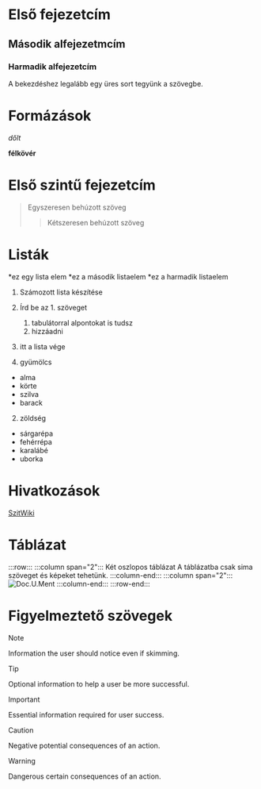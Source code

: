 # Első fejezetcím

## Második alfejezetmcím

### Harmadik alfejezetcím

A bekezdéshez legalább egy üres sort tegyünk a szövegbe.

# Formázások


_dőlt_

**félkövér**

# **Első szintű fejezetcím**

> Egyszeresen behúzott szöveg
>> Kétszeresen behúzott szöveg

# Listák


*ez egy lista elem 
*ez a második listaelem
*ez a harmadik listaelem

1. Számozott lista készítése
1. Írd be az 1. szöveget 
   1. tabulátorral alpontokat is tudsz 
   1. hizzáadni
1. itt a lista vége

1. gyümölcs
  * alma
  * körte
  * szilva
  * barack
2. zöldség
  * sárgarépa
  * fehérrépa
  * karalábé
  * uborka

# Hivatkozások


[SzitWiki](http://szit.hu)

# Táblázat


:::row:::
   :::column span="2":::
      Két oszlopos táblázat A táblázatba csak sima szöveget és képeket tehetünk.
   :::column-end:::
   :::column span="2":::
      ![Doc.U.Ment](media/markdown-reference/document.png)
   :::column-end:::
:::row-end:::

# Figyelmeztető szövegek


> [!NOTE]
> Information the user should notice even if skimming.

> [!TIP]
> Optional information to help a user be more successful.

> [!IMPORTANT]
> Essential information required for user success.

> [!CAUTION]
> Negative potential consequences of an action.

> [!WARNING]
> Dangerous certain consequences of an action.
